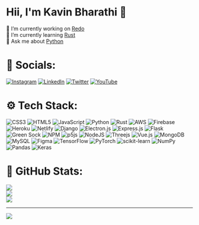 # Hii, I'm Kavin Bharathi 💫
🔭 I’m currently working on [Redo](https://github.com/kavinbharathii/redo)<br>🌱 I’m currently learning [Rust](https://www.rust-lang.org/learn)<br>💬 Ask me about [Python](https://www.python.org/)


# 🔗 Socials:
[![Instagram](https://img.shields.io/badge/Instagram-%23E4405F.svg?logo=Instagram&logoColor=white)](https://instagram.com/kavin_bharathii) [![LinkedIn](https://img.shields.io/badge/LinkedIn-%230077B5.svg?logo=linkedin&logoColor=white)](https://linkedin.com/in/kavin-bharathi) [![Twitter](https://img.shields.io/badge/Twitter-%231DA1F2.svg?logo=Twitter&logoColor=white)](https://twitter.com/kavin_bharathii) [![YouTube](https://img.shields.io/badge/YouTube-%23FF0000.svg?logo=YouTube&logoColor=white)](https://youtube.com/c/@kavinbharathi) 

# ⚙️ Tech Stack:
![CSS3](https://img.shields.io/badge/css3-%231572B6.svg?style=flat&logo=css3&logoColor=white) ![HTML5](https://img.shields.io/badge/html5-%23E34F26.svg?style=flat&logo=html5&logoColor=white) ![JavaScript](https://img.shields.io/badge/javascript-%23323330.svg?style=flat&logo=javascript&logoColor=%23F7DF1E) ![Python](https://img.shields.io/badge/python-3670A0?style=flat&logo=python&logoColor=ffdd54) ![Rust](https://img.shields.io/badge/rust-%23000000.svg?style=flat&logo=rust&logoColor=white) ![AWS](https://img.shields.io/badge/AWS-%23FF9900.svg?style=flat&logo=amazon-aws&logoColor=white) ![Firebase](https://img.shields.io/badge/firebase-%23039BE5.svg?style=flat&logo=firebase) ![Heroku](https://img.shields.io/badge/heroku-%23430098.svg?style=flat&logo=heroku&logoColor=white) ![Netlify](https://img.shields.io/badge/netlify-%23000000.svg?style=flat&logo=netlify&logoColor=#00C7B7) ![Django](https://img.shields.io/badge/django-%23092E20.svg?style=flat&logo=django&logoColor=white) ![Electron.js](https://img.shields.io/badge/Electron-191970?style=flat&logo=Electron&logoColor=white) ![Express.js](https://img.shields.io/badge/express.js-%23404d59.svg?style=flat&logo=express&logoColor=%2361DAFB) ![Flask](https://img.shields.io/badge/flask-%23000.svg?style=flat&logo=flask&logoColor=white) ![Green Sock](https://img.shields.io/badge/green%20sock-88CE02?style=flat&logo=greensock&logoColor=white) ![NPM](https://img.shields.io/badge/NPM-%23000000.svg?style=flat&logo=npm&logoColor=white) ![p5js](https://img.shields.io/badge/p5.js-ED225D?style=flat&logo=p5.js&logoColor=FFFFFF) ![NodeJS](https://img.shields.io/badge/node.js-6DA55F?style=flat&logo=node.js&logoColor=white) ![Threejs](https://img.shields.io/badge/threejs-black?style=flat&logo=three.js&logoColor=white) ![Vue.js](https://img.shields.io/badge/vuejs-%2335495e.svg?style=flat&logo=vuedotjs&logoColor=%234FC08D) ![MongoDB](https://img.shields.io/badge/MongoDB-%234ea94b.svg?style=flat&logo=mongodb&logoColor=white) ![MySQL](https://img.shields.io/badge/mysql-%2300f.svg?style=flat&logo=mysql&logoColor=white) 	![Figma](https://img.shields.io/badge/figma-%23F24E1E.svg?style=flat&logo=figma&logoColor=white) ![TensorFlow](https://img.shields.io/badge/TensorFlow-%23FF6F00.svg?style=flat&logo=TensorFlow&logoColor=white) ![PyTorch](https://img.shields.io/badge/PyTorch-%23EE4C2C.svg?style=flat&logo=PyTorch&logoColor=white) ![scikit-learn](https://img.shields.io/badge/scikit--learn-%23F7931E.svg?style=flat&logo=scikit-learn&logoColor=white) ![NumPy](https://img.shields.io/badge/numpy-%23013243.svg?style=flat&logo=numpy&logoColor=white) ![Pandas](https://img.shields.io/badge/pandas-%23150458.svg?style=flat&logo=pandas&logoColor=white) ![Keras](https://img.shields.io/badge/Keras-%23D00000.svg?style=flat&logo=Keras&logoColor=white)

# 💫 GitHub Stats:
![](https://github-readme-stats.vercel.app/api?username=kavinbharathii&theme=nightowl&hide_border=false&include_all_commits=false&count_private=false)<br/>
![](https://github-readme-streak-stats.herokuapp.com/?user=kavinbharathii&theme=nightowl&hide_border=false)<br/>
![](https://github-readme-stats.vercel.app/api/top-langs/?username=kavinbharathii&theme=nightowl&hide_border=false&include_all_commits=false&count_private=false&layout=compact)

---
[![](https://visitcount.itsvg.in/api?id=kavinbharathii&icon=0&color=0)](https://visitcount.itsvg.in)

<!-- Proudly created with GPRM ( https://gprm.itsvg.in ) -->
